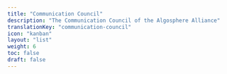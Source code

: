 ```yaml
---
title: "Communication Council"
description: "The Communication Council of the Algosphere Alliance"
translationKey: "communication-council"
icon: "kanban"
layout: "list"
weight: 6
toc: false
draft: false
---
```


